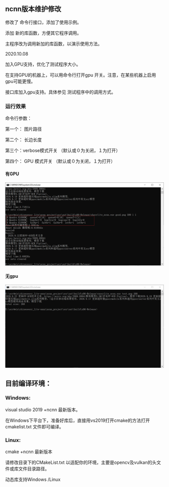 ## ncnn版本维护修改

修改了 命令行接口，添加了使用示例。

添加 新的库函数，方便其它程序调用。

主程序改为调用新加的库函数，以演示使用方法。

2020.10.08  

加入GPU支持，优化了测试程序大小。

在支持GPU的机器上，可以用命令行打开gpu 开关。注意，在某些机器上启用gpu可能更慢。

接口库加入gpu支持。具体参见 测试程序中的调用方式。





### 运行效果

命令行参数：

第一个： 图片路径

第二个： 长边长度

第三个：verbose模式开关 （默认或０为关闭，１为打开）

第四个： GPU 模式开关 （默认或０为关闭，１为打开）

#### 有GPU

![gpudemo](gpudemo.png)

#### 无gpu

![](demo.png)


## 目前编译环境：

### Windows:

visual studio 2019 +ncnn 最新版本。







在Windows下平台下，准备好库后，直接用vs2019打开cmake的方法打开cmakelist.txt 文件即可编译。

### Linux:


cmake +ncnn 最新版本

请修改目录下的CMakeList.txt 以适配你的环境，主要是opencv及vulkan的头文件或库文件目录路径。



动态库支持Windows /Linux

